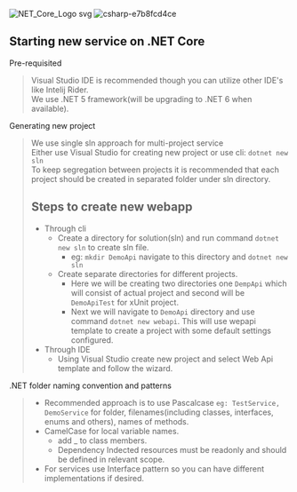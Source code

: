 ![NET_Core_Logo svg](https://user-images.githubusercontent.com/20155657/131152498-70880e11-80b3-45ab-98a3-60f266f0127f.png)
![csharp-e7b8fcd4ce](https://user-images.githubusercontent.com/20155657/131152478-de89a88c-6240-4d20-8bae-06a527573c24.png)

## Starting new service on .NET Core

Pre-requisited
> Visual Studio IDE is recommended though you can utilize other IDE's like Intelij Rider.<br/>
  We use .NET 5 framework(will be upgrading to .NET 6 when available).
 
Generating new project
> We use single sln approach for multi-project service<br/>
 Either use Visual Studio for creating new project or use cli: ``dotnet new sln``<br/>
 To keep segregation between projects it is recommended that each project should be created in separated folder under sln directory.
> ## Steps to create new webapp
> * Through cli
>   * Create a directory for solution(sln) and run command ``dotnet new sln`` to create sln file.
>     * eg: ``mkdir DemoApi`` navigate to this directory and ``dotnet new sln``
>   * Create separate directories for different projects.
>     * Here we will be creating two directories one ``DempApi`` which will consist of actual project and second will be ``DemoApiTest`` for xUnit project.
>     * Next we will navigate to ``DemoApi`` directory and use command ``dotnet new webapi``. This will use wepapi template to create a project with some default settings configured.
> * Through IDE
>   * Using Visual Studio create new project and select Web Api template and follow the wizard.
    
 
.NET folder naming convention and patterns
> * Recommended approach is to use Pascalcase ``eg: TestService, DemoService``  for folder, filenames(including classes, interfaces, enums and others), names of methods.
> * CamelCase for local variable names.
>   * add _ to class members.
>   * Dependency Indected resources must be readonly and should be defined in relevant scope.
> * For services use Interface pattern so you can have different implementations if desired.
